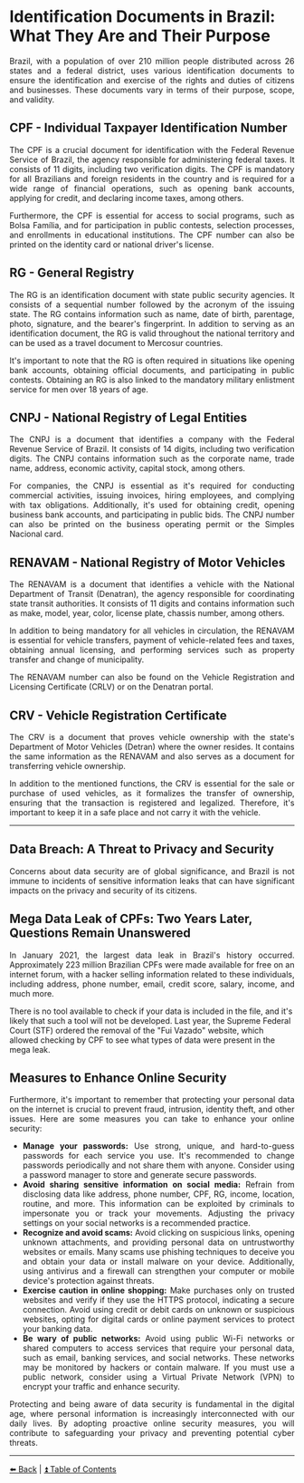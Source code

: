 <h1>Identification Documents in Brazil: What They Are and Their Purpose</h1>

<p align="justify">Brazil, with a population of over 210 million people distributed across 26 states and a federal district, uses various identification documents to ensure the identification and exercise of the rights and duties of citizens and businesses. These documents vary in terms of their purpose, scope, and validity.</p>

<h2>CPF - Individual Taxpayer Identification Number</h2>

<p align="justify">The CPF is a crucial document for identification with the Federal Revenue Service of Brazil, the agency responsible for administering federal taxes. It consists of 11 digits, including two verification digits. The CPF is mandatory for all Brazilians and foreign residents in the country and is required for a wide range of financial operations, such as opening bank accounts, applying for credit, and declaring income taxes, among others.</p>

<p align="justify">Furthermore, the CPF is essential for access to social programs, such as Bolsa Família, and for participation in public contests, selection processes, and enrollments in educational institutions. The CPF number can also be printed on the identity card or national driver's license.</p>

<h2>RG - General Registry</h2>

<p align="justify">The RG is an identification document with state public security agencies. It consists of a sequential number followed by the acronym of the issuing state. The RG contains information such as name, date of birth, parentage, photo, signature, and the bearer's fingerprint. In addition to serving as an identification document, the RG is valid throughout the national territory and can be used as a travel document to Mercosur countries.</p>

<p align="justify">It's important to note that the RG is often required in situations like opening bank accounts, obtaining official documents, and participating in public contests. Obtaining an RG is also linked to the mandatory military enlistment service for men over 18 years of age.</p>

<h2>CNPJ - National Registry of Legal Entities</h2>

<p align="justify">The CNPJ is a document that identifies a company with the Federal Revenue Service of Brazil. It consists of 14 digits, including two verification digits. The CNPJ contains information such as the corporate name, trade name, address, economic activity, capital stock, among others.</p>

<p align="justify">For companies, the CNPJ is essential as it's required for conducting commercial activities, issuing invoices, hiring employees, and complying with tax obligations. Additionally, it's used for obtaining credit, opening business bank accounts, and participating in public bids. The CNPJ number can also be printed on the business operating permit or the Simples Nacional card.</p>

<h2>RENAVAM - National Registry of Motor Vehicles</h2>

<p align="justify">The RENAVAM is a document that identifies a vehicle with the National Department of Transit (Denatran), the agency responsible for coordinating state transit authorities. It consists of 11 digits and contains information such as make, model, year, color, license plate, chassis number, among others.</p>

<p align="justify">In addition to being mandatory for all vehicles in circulation, the RENAVAM is essential for vehicle transfers, payment of vehicle-related fees and taxes, obtaining annual licensing, and performing services such as property transfer and change of municipality.</p>

<p align="justify">The RENAVAM number can also be found on the Vehicle Registration and Licensing Certificate (CRLV) or on the Denatran portal.</p>

<h2>CRV - Vehicle Registration Certificate</h2>

<p align="justify">The CRV is a document that proves vehicle ownership with the state's Department of Motor Vehicles (Detran) where the owner resides. It contains the same information as the RENAVAM and also serves as a document for transferring vehicle ownership.</p>

<p align="justify">In addition to the mentioned functions, the CRV is essential for the sale or purchase of used vehicles, as it formalizes the transfer of ownership, ensuring that the transaction is registered and legalized. Therefore, it's important to keep it in a safe place and not carry it with the vehicle.</p>

<hr>

<h2>Data Breach: A Threat to Privacy and Security</h2>

<p align="justify">Concerns about data security are of global significance, and Brazil is not immune to incidents of sensitive information leaks that can have significant impacts on the privacy and security of its citizens.</p>

<h2>Mega Data Leak of CPFs: Two Years Later, Questions Remain Unanswered</h2>

<p align="justify">In January 2021, the largest data leak in Brazil's history occurred. Approximately 223 million Brazilian CPFs were made available for free on an internet forum, with a hacker selling information related to these individuals, including address, phone number, email, credit score, salary, income, and much more.</p>

<p>There is no tool available to check if your data is included in the file, and it's likely that such a tool will not be developed. Last year, the Supreme Federal Court (STF) ordered the removal of the "Fui Vazado" website, which allowed checking by CPF to see what types of data were present in the mega leak.</p>

<h2>Measures to Enhance Online Security</h2>

<p align="justify">Furthermore, it's important to remember that protecting your personal data on the internet is crucial to prevent fraud, intrusion, identity theft, and other issues. Here are some measures you can take to enhance your online security:</p>

<ul align="justify">
<li><strong>Manage your passwords:</strong> Use strong, unique, and hard-to-guess passwords for each service you use. It's recommended to change passwords periodically and not share them with anyone. Consider using a password manager to store and generate secure passwords.</li>
<li><strong>Avoid sharing sensitive information on social media:</strong> Refrain from disclosing data like address, phone number, CPF, RG, income, location, routine, and more. This information can be exploited by criminals to impersonate you or track your movements. Adjusting the privacy settings on your social networks is a recommended practice.</li>
<li><strong>Recognize and avoid scams:</strong> Avoid clicking on suspicious links, opening unknown attachments, and providing personal data on untrustworthy websites or emails. Many scams use phishing techniques to deceive you and obtain your data or install malware on your device. Additionally, using antivirus and a firewall can strengthen your computer or mobile device's protection against threats.</li>
<li><strong>Exercise caution in online shopping:</strong> Make purchases only on trusted websites and verify if they use the HTTPS protocol, indicating a secure connection. Avoid using credit or debit cards on unknown or suspicious websites, opting for digital cards or online payment services to protect your banking data.</li>
<li><strong>Be wary of public networks:</strong> Avoid using public Wi-Fi networks or shared computers to access services that require your personal data, such as email, banking services, and social networks. These networks may be monitored by hackers or contain malware. If you must use a public network, consider using a Virtual Private Network (VPN) to encrypt your traffic and enhance security.</li>
</ul>

<p align="justify">Protecting and being aware of data security is fundamental in the digital age, where personal information is increasingly interconnected with our daily lives. By adopting proactive online security measures, you will contribute to safeguarding your privacy and preventing potential cyber threats.</p>

<hr>

[⬅️ Back](kazakhstan.md) | [⏫ Table of Contents](../README.md)